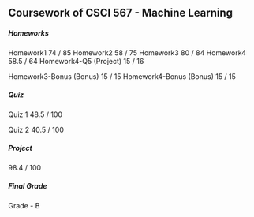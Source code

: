 ## Coursework of CSCI 567 - Machine Learning

##### Homeworks

Homework1 74 / 85
Homework2 58 / 75
Homework3 80 / 84
Homework4 58.5 / 64
Homework4-Q5 (Project) 15 / 16

Homework3-Bonus (Bonus) 15 / 15
Homework4-Bonus (Bonus) 15 / 15


##### Quiz

Quiz 1	48.5 / 100

Quiz 2  40.5 / 100


##### Project
	
98.4 / 100


##### Final Grade

Grade - B 
